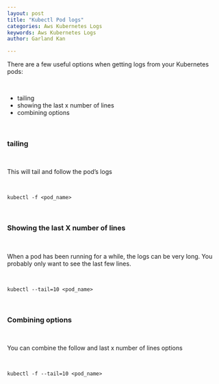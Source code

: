 ```yaml
---
layout: post
title: "Kubectl Pod logs"
categories: Aws Kubernetes Logs
keywords: Aws Kubernetes Logs
author: Garland Kan

---
```


There are a few useful options when getting logs from your Kubernetes pods:

&nbsp;

* tailing
* showing the last x number of lines
* combining options

&nbsp;

### tailing

&nbsp;

This will tail and follow the pod’s logs

&nbsp;

```
kubectl -f <pod_name>
```

&nbsp;

### Showing the last X number of lines

&nbsp;

When a pod has been running for a while, the logs can be very long. You probably only want to see the last few lines.

&nbsp;

```
kubectl --tail=10 <pod_name>
```

&nbsp;

### Combining options

&nbsp;

You can combine the follow and last x number of lines options

&nbsp;

```
kubectl -f --tail=10 <pod_name>
```